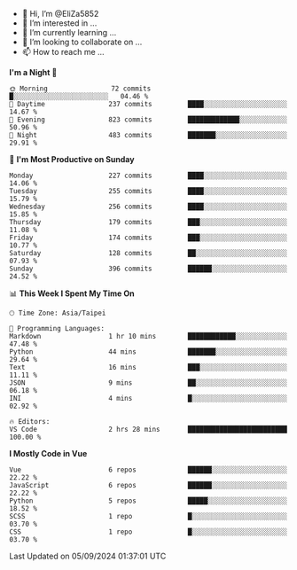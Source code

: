 - 👋 Hi, I’m @EliZa5852
- 👀 I’m interested in ...
- 🌱 I’m currently learning ...
- 💞️ I’m looking to collaborate on ...
- 📫 How to reach me ...

<!--START_SECTION:waka-->
**I'm a Night 🦉** 

```text
🌞 Morning                72 commits          █░░░░░░░░░░░░░░░░░░░░░░░░   04.46 % 
🌆 Daytime                237 commits         ████░░░░░░░░░░░░░░░░░░░░░   14.67 % 
🌃 Evening                823 commits         █████████████░░░░░░░░░░░░   50.96 % 
🌙 Night                  483 commits         ███████░░░░░░░░░░░░░░░░░░   29.91 % 
```
📅 **I'm Most Productive on Sunday** 

```text
Monday                   227 commits         ████░░░░░░░░░░░░░░░░░░░░░   14.06 % 
Tuesday                  255 commits         ████░░░░░░░░░░░░░░░░░░░░░   15.79 % 
Wednesday                256 commits         ████░░░░░░░░░░░░░░░░░░░░░   15.85 % 
Thursday                 179 commits         ███░░░░░░░░░░░░░░░░░░░░░░   11.08 % 
Friday                   174 commits         ███░░░░░░░░░░░░░░░░░░░░░░   10.77 % 
Saturday                 128 commits         ██░░░░░░░░░░░░░░░░░░░░░░░   07.93 % 
Sunday                   396 commits         ██████░░░░░░░░░░░░░░░░░░░   24.52 % 
```


📊 **This Week I Spent My Time On** 

```text
🕑︎ Time Zone: Asia/Taipei

💬 Programming Languages: 
Markdown                 1 hr 10 mins        ████████████░░░░░░░░░░░░░   47.48 % 
Python                   44 mins             ███████░░░░░░░░░░░░░░░░░░   29.64 % 
Text                     16 mins             ███░░░░░░░░░░░░░░░░░░░░░░   11.11 % 
JSON                     9 mins              ██░░░░░░░░░░░░░░░░░░░░░░░   06.18 % 
INI                      4 mins              █░░░░░░░░░░░░░░░░░░░░░░░░   02.92 % 

🔥 Editors: 
VS Code                  2 hrs 28 mins       █████████████████████████   100.00 % 
```

**I Mostly Code in Vue** 

```text
Vue                      6 repos             ██████░░░░░░░░░░░░░░░░░░░   22.22 % 
JavaScript               6 repos             ██████░░░░░░░░░░░░░░░░░░░   22.22 % 
Python                   5 repos             █████░░░░░░░░░░░░░░░░░░░░   18.52 % 
SCSS                     1 repo              █░░░░░░░░░░░░░░░░░░░░░░░░   03.70 % 
CSS                      1 repo              █░░░░░░░░░░░░░░░░░░░░░░░░   03.70 % 
```




 Last Updated on 05/09/2024 01:37:01 UTC
<!--END_SECTION:waka-->
